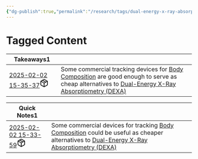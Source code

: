 ```yaml
---
{"dg-publish":true,"permalink":"/research/tags/dual-energy-x-ray-absorptiometry-dexa/","updated":"2025-02-02T15:35:16-05:00"}
---
```


# Tagged Content
<div><table class="dataview table-view-table"><thead class="table-view-thead"><tr class="table-view-tr-header"><th class="table-view-th"><span>Takeaways</span><span class="dataview small-text">1</span></th><th class="table-view-th"><span></span></th></tr></thead><tbody class="table-view-tbody"><tr><td><span><a data-tooltip-position="top" aria-label="Research/Takeaways/2025-02-02 15-35-37.md" data-href="Research/Takeaways/2025-02-02 15-35-37.md" href="Research/Takeaways/2025-02-02 15-35-37.md" class="internal-link" target="_blank" rel="noopener nofollow" fileclass-name="Research Links">2025-02-02 15-35-37</a><a class="metadata-menu fileclass-icon"><svg xmlns="http://www.w3.org/2000/svg" width="24" height="24" viewBox="0 0 24 24" fill="none" stroke="currentColor" stroke-width="2" stroke-linecap="round" stroke-linejoin="round" class="svg-icon lucide-package"><path d="m7.5 4.27 9 5.15"></path><path d="M21 8a2 2 0 0 0-1-1.73l-7-4a2 2 0 0 0-2 0l-7 4A2 2 0 0 0 3 8v8a2 2 0 0 0 1 1.73l7 4a2 2 0 0 0 2 0l7-4A2 2 0 0 0 21 16Z"></path><path d="m3.3 7 8.7 5 8.7-5"></path><path d="M12 22V12"></path></svg></a></span></td><td><span>Some commercial tracking devices for <a data-href="Body Composition" href="Body Composition" class="internal-link" target="_blank" rel="noopener nofollow">Body Composition</a> are good enough to serve as cheap alternatives to <a data-href="Dual-Energy X-Ray Absorptiometry (DEXA)" href="Dual-Energy X-Ray Absorptiometry (DEXA)" class="internal-link" target="_blank" rel="noopener nofollow">Dual-Energy X-Ray Absorptiometry (DEXA)</a></span></td></tr></tbody></table></div><div><table class="dataview table-view-table"><thead class="table-view-thead"><tr class="table-view-tr-header"><th class="table-view-th"><span>Quick Notes</span><span class="dataview small-text">1</span></th><th class="table-view-th"><span></span></th></tr></thead><tbody class="table-view-tbody"><tr><td><span><a data-tooltip-position="top" aria-label="Research/Quick Notes/2025-02-02 15-33-59.md" data-href="Research/Quick Notes/2025-02-02 15-33-59.md" href="Research/Quick Notes/2025-02-02 15-33-59.md" class="internal-link" target="_blank" rel="noopener nofollow" fileclass-name="Research Links">2025-02-02 15-33-59</a><a class="metadata-menu fileclass-icon"><svg xmlns="http://www.w3.org/2000/svg" width="24" height="24" viewBox="0 0 24 24" fill="none" stroke="currentColor" stroke-width="2" stroke-linecap="round" stroke-linejoin="round" class="svg-icon lucide-package"><path d="m7.5 4.27 9 5.15"></path><path d="M21 8a2 2 0 0 0-1-1.73l-7-4a2 2 0 0 0-2 0l-7 4A2 2 0 0 0 3 8v8a2 2 0 0 0 1 1.73l7 4a2 2 0 0 0 2 0l7-4A2 2 0 0 0 21 16Z"></path><path d="m3.3 7 8.7 5 8.7-5"></path><path d="M12 22V12"></path></svg></a></span></td><td><span>Some commercial devices for tracking <a data-href="Body Composition" href="Body Composition" class="internal-link" target="_blank" rel="noopener nofollow">Body Composition</a> could be useful as cheaper alternatives to <a data-href="Dual-Energy X-Ray Absorptiometry (DEXA)" href="Dual-Energy X-Ray Absorptiometry (DEXA)" class="internal-link" target="_blank" rel="noopener nofollow">Dual-Energy X-Ray Absorptiometry (DEXA)</a></span></td></tr></tbody></table></div>

